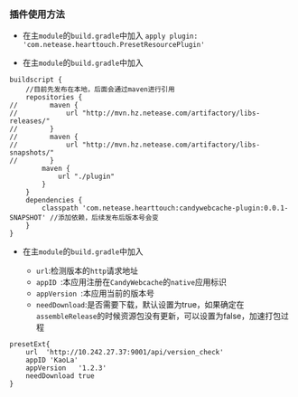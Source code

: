 ### 插件使用方法

* 在主`module`的`build.gradle`中加入
    ```apply plugin: 'com.netease.hearttouch.PresetResourcePlugin'```
    
* 在主`module`的`build.gradle`中加入

```
buildscript {
    //目前先发布在本地，后面会通过maven进行引用
    repositories {
//        maven {
//            url "http://mvn.hz.netease.com/artifactory/libs-releases/"
//        }
//        maven {
//            url "http://mvn.hz.netease.com/artifactory/libs-snapshots/"
//        }
        maven {
            url "./plugin"
        }
    }
    dependencies {
        classpath 'com.netease.hearttouch:candywebcache-plugin:0.0.1-SNAPSHOT' //添加依赖，后续发布后版本号会变
    }
}
```
* 在主`module`的`build.gradle`中加入
    
    - `url`:检测版本的`http`请求地址
    - `appID `:本应用注册在`CandyWebcache`的`native`应用标识
    - `appVersion `:本应用当前的版本号
    - `needDownload`:是否需要下载，默认设置为true，如果确定在`assembleRelease`的时候资源包没有更新，可以设置为false，加速打包过程

```
presetExt{
    url  'http://10.242.27.37:9001/api/version_check'
    appID 'KaoLa'
    appVersion   '1.2.3'
    needDownload true
}
```
    
